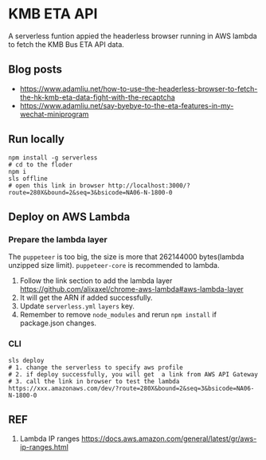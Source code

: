 
# KMB ETA API
A serverless funtion appied the headerless browser running in AWS lambda to fetch the KMB Bus ETA API data.


## Blog posts
- https://www.adamliu.net/how-to-use-the-headerless-browser-to-fetch-the-hk-kmb-eta-data-fight-with-the-recaptcha
- https://www.adamliu.net/say-byebye-to-the-eta-features-in-my-wechat-miniprogram

## Run locally 

```
npm install -g serverless
# cd to the floder
npm i
sls offline
# open this link in browser http://localhost:3000/?route=280X&bound=2&seq=3&bsicode=NA06-N-1800-0
```


## Deploy on AWS Lambda

### Prepare the lambda layer
The `puppeteer` is too big, the size is more that 262144000 bytes(lambda unzipped size limit).
`puppeteer-core` is recommended to lambda.

1. Follow the link section to add the lambda layer
    https://github.com/alixaxel/chrome-aws-lambda#aws-lambda-layer
2. It will get the ARN if added successfully.
3. Update `serverless.yml` `layers` key.
4. Remember to remove `node_modules` and rerun `npm install` if package.json changes. 

### CLI
```
sls deploy
# 1. change the serverless to specify aws profile
# 2. if deploy successfully, you will get  a link from AWS API Gateway
# 3. call the link in browser to test the lambda https://xxx.amazonaws.com/dev/?route=280X&bound=2&seq=3&bsicode=NA06-N-1800-0

```


## REF
1. Lambda IP ranges
https://docs.aws.amazon.com/general/latest/gr/aws-ip-ranges.html
